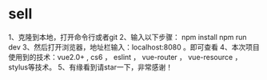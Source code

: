 # sell
1、克隆到本地，打开命令行或者git
2、输入以下步骤：
  npm install
  npm run dev
3、然后打开浏览器，地址栏输入：localhost:8080 。即可查看
4、本次项目使用到的技术：vue2.0+ , cs6 ， eslint ， vue-router ， vue-resource ， stylus等技术。
5、有缘看到请star一下，非常感谢！
